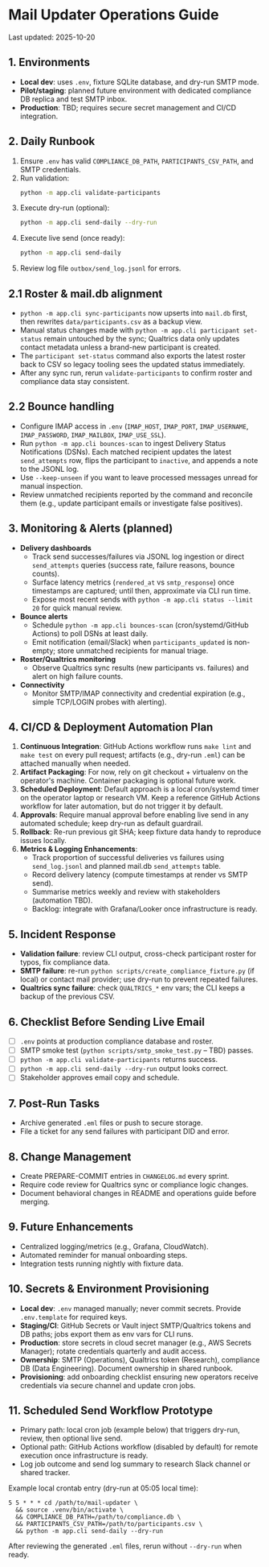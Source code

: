 # Mail Updater Operations Guide

Last updated: 2025-10-20

## 1. Environments
- **Local dev**: uses `.env`, fixture SQLite database, and dry-run SMTP mode.
- **Pilot/staging**: planned future environment with dedicated compliance DB replica and test SMTP inbox.
- **Production**: TBD; requires secure secret management and CI/CD integration.

## 2. Daily Runbook
1. Ensure `.env` has valid `COMPLIANCE_DB_PATH`, `PARTICIPANTS_CSV_PATH`, and SMTP credentials.
2. Run validation:
   ```bash
   python -m app.cli validate-participants
   ```
3. Execute dry-run (optional):
   ```bash
   python -m app.cli send-daily --dry-run
   ```
4. Execute live send (once ready):
   ```bash
   python -m app.cli send-daily
   ```
5. Review log file `outbox/send_log.jsonl` for errors.

## 2.1 Roster & mail.db alignment
- `python -m app.cli sync-participants` now upserts into `mail.db` first, then rewrites `data/participants.csv` as a backup view.
- Manual status changes made with `python -m app.cli participant set-status` remain untouched by the sync; Qualtrics data only updates contact metadata unless a brand-new participant is created.
- The `participant set-status` command also exports the latest roster back to CSV so legacy tooling sees the updated status immediately.
- After any sync run, rerun `validate-participants` to confirm roster and compliance data stay consistent.

## 2.2 Bounce handling
- Configure IMAP access in `.env` (`IMAP_HOST`, `IMAP_PORT`, `IMAP_USERNAME`, `IMAP_PASSWORD`, `IMAP_MAILBOX`, `IMAP_USE_SSL`).
- Run `python -m app.cli bounces-scan` to ingest Delivery Status Notifications (DSNs). Each matched recipient updates the latest `send_attempts` row, flips the participant to `inactive`, and appends a note to the JSONL log.
- Use `--keep-unseen` if you want to leave processed messages unread for manual inspection.
- Review unmatched recipients reported by the command and reconcile them (e.g., update participant emails or investigate false positives).

## 3. Monitoring & Alerts (planned)
- **Delivery dashboards**
  - Track send successes/failures via JSONL log ingestion or direct `send_attempts` queries (success rate, failure reasons, bounce counts).
  - Surface latency metrics (`rendered_at` vs `smtp_response`) once timestamps are captured; until then, approximate via CLI run time.
  - Expose most recent sends with `python -m app.cli status --limit 20` for quick manual review.
- **Bounce alerts**
  - Schedule `python -m app.cli bounces-scan` (cron/systemd/GitHub Actions) to poll DSNs at least daily.
  - Emit notification (email/Slack) when `participants_updated` is non-empty; store unmatched recipients for manual triage.
- **Roster/Qualtrics monitoring**
  - Observe Qualtrics sync results (new participants vs. failures) and alert on high failure counts.
- **Connectivity**
  - Monitor SMTP/IMAP connectivity and credential expiration (e.g., simple TCP/LOGIN probes with alerting).

## 4. CI/CD & Deployment Automation Plan
1. **Continuous Integration**: GitHub Actions workflow runs `make lint` and `make test` on every pull request; artifacts (e.g., dry-run `.eml`) can be attached manually when needed.
2. **Artifact Packaging**: For now, rely on git checkout + virtualenv on the operator's machine. Container packaging is optional future work.
3. **Scheduled Deployment**: Default approach is a local cron/systemd timer on the operator laptop or research VM. Keep a reference GitHub Actions workflow for later automation, but do not trigger it by default.
4. **Approvals**: Require manual approval before enabling live send in any automated schedule; keep dry-run as default guardrail.
5. **Rollback**: Re-run previous git SHA; keep fixture data handy to reproduce issues locally.
6. **Metrics & Logging Enhancements**:
   - Track proportion of successful deliveries vs failures using `send_log.jsonl` and planned mail.db `send_attempts` table.
   - Record delivery latency (compute timestamps at render vs SMTP send).
   - Summarise metrics weekly and review with stakeholders (automation TBD).
   - Backlog: integrate with Grafana/Looker once infrastructure is ready.

## 5. Incident Response
- **Validation failure**: review CLI output, cross-check participant roster for typos, fix compliance data.
- **SMTP failure**: re-run `python scripts/create_compliance_fixture.py` (if local) or contact mail provider; use dry-run to prevent repeated failures.
- **Qualtrics sync failure**: check `QUALTRICS_*` env vars; the CLI keeps a backup of the previous CSV.

## 6. Checklist Before Sending Live Email
- [ ] `.env` points at production compliance database and roster.
- [ ] SMTP smoke test (`python scripts/smtp_smoke_test.py` – TBD) passes.
- [ ] `python -m app.cli validate-participants` returns success.
- [ ] `python -m app.cli send-daily --dry-run` output looks correct.
- [ ] Stakeholder approves email copy and schedule.

## 7. Post-Run Tasks
- Archive generated `.eml` files or push to secure storage.
- File a ticket for any send failures with participant DID and error.

## 8. Change Management
- Create PREPARE-COMMIT entries in `CHANGELOG.md` every sprint.
- Require code review for Qualtrics sync or compliance logic changes.
- Document behavioral changes in README and operations guide before merging.

## 9. Future Enhancements
- Centralized logging/metrics (e.g., Grafana, CloudWatch).
- Automated reminder for manual onboarding steps.
- Integration tests running nightly with fixture data.

## 10. Secrets & Environment Provisioning
- **Local dev**: `.env` managed manually; never commit secrets. Provide `.env.template` for required keys.
- **Staging/CI**: GitHub Secrets or Vault inject SMTP/Qualtrics tokens and DB paths; jobs export them as env vars for CLI runs.
- **Production**: store secrets in cloud secret manager (e.g., AWS Secrets Manager); rotate credentials quarterly and audit access.
- **Ownership**: SMTP (Operations), Qualtrics token (Research), compliance DB (Data Engineering). Document ownership in shared runbook.
- **Provisioning**: add onboarding checklist ensuring new operators receive credentials via secure channel and update cron jobs.

## 11. Scheduled Send Workflow Prototype
- Primary path: local cron job (example below) that triggers dry-run, review, then optional live send.
- Optional path: GitHub Actions workflow (disabled by default) for remote execution once infrastructure is ready.
- Log job outcome and send log summary to research Slack channel or shared tracker.

Example local crontab entry (dry-run at 05:05 local time):

```
5 5 * * * cd /path/to/mail-updater \
  && source .venv/bin/activate \
  && COMPLIANCE_DB_PATH=/path/to/compliance.db \
  && PARTICIPANTS_CSV_PATH=/path/to/participants.csv \
  && python -m app.cli send-daily --dry-run
```

After reviewing the generated `.eml` files, rerun without `--dry-run` when ready.
